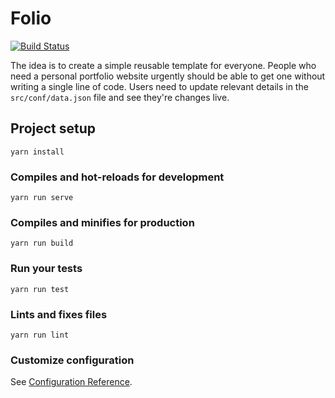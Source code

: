 # Folio
[![Build Status](https://travis-ci.org/dewanshrawat15/Folio.svg?branch=master)](https://travis-ci.org/dewanshrawat15/Folio)

The idea is to create a simple reusable template for everyone. People who need a personal portfolio website urgently should be able to get one without writing a single line of code. Users need to update relevant details in the ```src/conf/data.json``` file and see they're changes live.

## Project setup
```
yarn install
```

### Compiles and hot-reloads for development
```
yarn run serve
```

### Compiles and minifies for production
```
yarn run build
```

### Run your tests
```
yarn run test
```

### Lints and fixes files
```
yarn run lint
```

### Customize configuration
See [Configuration Reference](https://cli.vuejs.org/config/).
